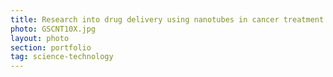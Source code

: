 ```yaml
---
title: Research into drug delivery using nanotubes in cancer treatment
photo: GSCNT10X.jpg 
layout: photo 
section: portfolio
tag: science-technology 
--- 
```

